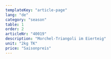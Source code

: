 ```yaml
---
templateKey: "article-page"
lang: "de"
category: "season"
table: 1
order: 2
articleNr: "40019"
description: "Morchel-Triangoli im Eierteig"
unit: "2kg TK"
price: "Saisonpreis"
---
```

